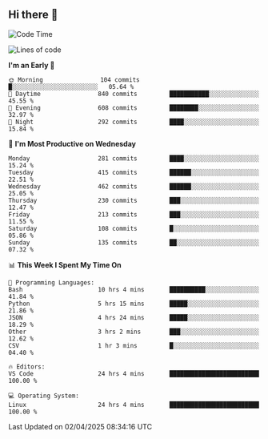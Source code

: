 ## Hi there 👋

<!--
**Wangmerlyn/Wangmerlyn** is a ✨ _special_ ✨ repository because its `README.md` (this file) appears on your GitHub profile.

Here are some ideas to get you started:

- 🔭 I’m currently working on ...
- 🌱 I’m currently learning ...
- 👯 I’m looking to collaborate on ...
- 🤔 I’m looking for help with ...
- 💬 Ask me about ...
- 📫 How to reach me: ...
- 😄 Pronouns: ...
- ⚡ Fun fact: ...
-->
<!--START_SECTION:waka-->
![Code Time](http://img.shields.io/badge/Code%20Time-154%20hrs%2039%20mins-blue)

![Lines of code](https://img.shields.io/badge/From%20Hello%20World%20I%27ve%20Written-9.7%20million%20lines%20of%20code-blue)

**I'm an Early 🐤** 

```text
🌞 Morning                104 commits         █░░░░░░░░░░░░░░░░░░░░░░░░   05.64 % 
🌆 Daytime                840 commits         ███████████░░░░░░░░░░░░░░   45.55 % 
🌃 Evening                608 commits         ████████░░░░░░░░░░░░░░░░░   32.97 % 
🌙 Night                  292 commits         ████░░░░░░░░░░░░░░░░░░░░░   15.84 % 
```
📅 **I'm Most Productive on Wednesday** 

```text
Monday                   281 commits         ████░░░░░░░░░░░░░░░░░░░░░   15.24 % 
Tuesday                  415 commits         ██████░░░░░░░░░░░░░░░░░░░   22.51 % 
Wednesday                462 commits         ██████░░░░░░░░░░░░░░░░░░░   25.05 % 
Thursday                 230 commits         ███░░░░░░░░░░░░░░░░░░░░░░   12.47 % 
Friday                   213 commits         ███░░░░░░░░░░░░░░░░░░░░░░   11.55 % 
Saturday                 108 commits         █░░░░░░░░░░░░░░░░░░░░░░░░   05.86 % 
Sunday                   135 commits         ██░░░░░░░░░░░░░░░░░░░░░░░   07.32 % 
```


📊 **This Week I Spent My Time On** 

```text
💬 Programming Languages: 
Bash                     10 hrs 4 mins       ██████████░░░░░░░░░░░░░░░   41.84 % 
Python                   5 hrs 15 mins       █████░░░░░░░░░░░░░░░░░░░░   21.86 % 
JSON                     4 hrs 24 mins       █████░░░░░░░░░░░░░░░░░░░░   18.29 % 
Other                    3 hrs 2 mins        ███░░░░░░░░░░░░░░░░░░░░░░   12.62 % 
CSV                      1 hr 3 mins         █░░░░░░░░░░░░░░░░░░░░░░░░   04.40 % 

🔥 Editors: 
VS Code                  24 hrs 4 mins       █████████████████████████   100.00 % 

💻 Operating System: 
Linux                    24 hrs 4 mins       █████████████████████████   100.00 % 
```


 Last Updated on 02/04/2025 08:34:16 UTC
<!--END_SECTION:waka-->
